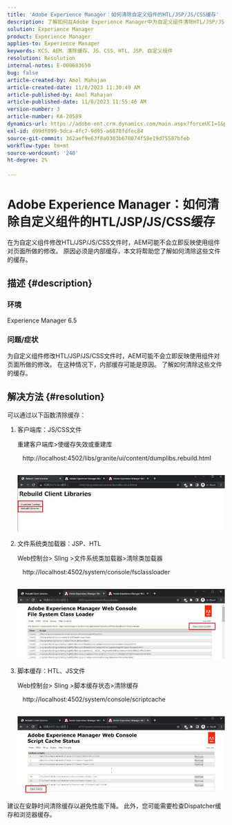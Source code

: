 ```yaml
---
title: 'Adobe Experience Manager：如何清除自定义组件的HTL/JSP/JS/CSS缓存'
description: 了解如何在Adobe Experience Manager中为自定义组件清除HTL/JSP/JS/CSS的缓存。
solution: Experience Manager
product: Experience Manager
applies-to: Experience Manager
keywords: KCS、AEM、清除缓存、JS、CSS、HTL、JSP、自定义组件
resolution: Resolution
internal-notes: E-000683650
bug: false
article-created-by: Amol Mahajan
article-created-date: 11/8/2023 11:30:49 AM
article-published-by: Amol Mahajan
article-published-date: 11/8/2023 11:55:46 AM
version-number: 3
article-number: KA-20589
dynamics-url: https://adobe-ent.crm.dynamics.com/main.aspx?forceUCI=1&pagetype=entityrecord&etn=knowledgearticle&id=71ba7040-2a7e-ee11-8179-6045bd006b3d
exl-id: d99df099-5dca-4fc7-9d95-a6878fdfec84
source-git-commit: 362aef9e63f8a0303b670074f58e19d75587bfeb
workflow-type: tm+mt
source-wordcount: '240'
ht-degree: 2%

---
```


# Adobe Experience Manager：如何清除自定义组件的HTL/JSP/JS/CSS缓存


在为自定义组件修改HTL/JSP/JS/CSS文件时，AEM可能不会立即反映使用组件对页面所做的修改。 原因必须是内部缓存，本文将帮助您了解如何清除这些文件的缓存。

## 描述 {#description}


### <b>环境</b>

Experience Manager 6.5



### 问题/症状

为自定义组件修改HTL/JSP/JS/CSS文件时，AEM可能不会立即反映使用组件对页面所做的修改。 在这种情况下，内部缓存可能是原因。
了解如何清除这些文件的缓存。


## 解决方法 {#resolution}


可以通过以下函数清除缓存：



1. 客户端库：JS/CSS文件

   重建客户端库>使缓存失效或重建库

      http://localhost:4502/libs/granite/ui/content/dumplibs.rebuild.html 

        ![](assets/ed2f2e85-af35-ed11-9db1-0022480869de.png)
2. 文件系统类加载器：JSP、HTL

   Web控制台> Sling >文件系统类加载器>清除类加载器

      http://localhost:4502/system/console/fsclassloader

        ![](assets/2438888b-af35-ed11-9db1-0022480869de.png)
3. 脚本缓存：HTL、JS文件

   Web控制台> Sling >脚本缓存状态>清除缓存

      http://localhost:4502/system/console/scriptcache

        ![](assets/c97ddd91-af35-ed11-9db1-0022480869de.png)


建议在安静时间清除缓存以避免性能下降。
此外，您可能需要检查Dispatcher缓存和浏览器缓存。
